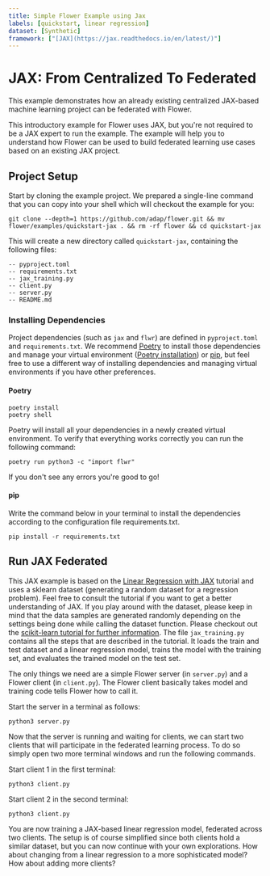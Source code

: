 ```yaml
---
title: Simple Flower Example using Jax
labels: [quickstart, linear regression]
dataset: [Synthetic]
framework: ["[JAX](https://jax.readthedocs.io/en/latest/)"]
---
```


# JAX: From Centralized To Federated

This example demonstrates how an already existing centralized JAX-based machine learning project can be federated with Flower.

This introductory example for Flower uses JAX, but you're not required to be a JAX expert to run the example. The example will help you to understand how Flower can be used to build federated learning use cases based on an existing JAX project.

## Project Setup

Start by cloning the example project. We prepared a single-line command that you can copy into your shell which will checkout the example for you:

```shell
git clone --depth=1 https://github.com/adap/flower.git && mv flower/examples/quickstart-jax . && rm -rf flower && cd quickstart-jax
```

This will create a new directory called `quickstart-jax`, containing the following files:

```shell
-- pyproject.toml
-- requirements.txt
-- jax_training.py
-- client.py
-- server.py
-- README.md
```

### Installing Dependencies

Project dependencies (such as `jax` and `flwr`) are defined in `pyproject.toml` and `requirements.txt`. We recommend [Poetry](https://python-poetry.org/docs/) to install those dependencies and manage your virtual environment ([Poetry installation](https://python-poetry.org/docs/#installation)) or [pip](https://pip.pypa.io/en/latest/development/), but feel free to use a different way of installing dependencies and managing virtual environments if you have other preferences.

#### Poetry

```shell
poetry install
poetry shell
```

Poetry will install all your dependencies in a newly created virtual environment. To verify that everything works correctly you can run the following command:

```shell
poetry run python3 -c "import flwr"
```

If you don't see any errors you're good to go!

#### pip

Write the command below in your terminal to install the dependencies according to the configuration file requirements.txt.

```shell
pip install -r requirements.txt
```

## Run JAX Federated

This JAX example is based on the [Linear Regression with JAX](https://coax.readthedocs.io/en/latest/examples/linear_regression/jax.html) tutorial and uses a sklearn dataset (generating a random dataset for a regression problem). Feel free to consult the tutorial if you want to get a better understanding of JAX. If you play around with the dataset, please keep in mind that the data samples are generated randomly depending on the settings being done while calling the dataset function. Please checkout out the [scikit-learn tutorial for further information](https://scikit-learn.org/stable/modules/generated/sklearn.datasets.make_regression.html). The file `jax_training.py` contains all the steps that are described in the tutorial. It loads the train and test dataset and a linear regression model, trains the model with the training set, and evaluates the trained model on the test set.

The only things we need are a simple Flower server (in `server.py`) and a Flower client (in `client.py`). The Flower client basically takes model and training code tells Flower how to call it.

Start the server in a terminal as follows:

```shell
python3 server.py
```

Now that the server is running and waiting for clients, we can start two clients that will participate in the federated learning process. To do so simply open two more terminal windows and run the following commands.

Start client 1 in the first terminal:

```shell
python3 client.py
```

Start client 2 in the second terminal:

```shell
python3 client.py
```

You are now training a JAX-based linear regression model, federated across two clients. The setup is of course simplified since both clients hold a similar dataset, but you can now continue with your own explorations. How about changing from a linear regression to a more sophisticated model? How about adding more clients?
